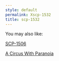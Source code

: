```yaml
---
style: default
permalink: Xscp-1532
title: scp-1532
---
```

You may also like:

[SCP-1506](http://scp-wiki.net/scp-1506)

[A Circus With Paranoia](http://scp-wiki.net/a-circus-with-paranoia)
